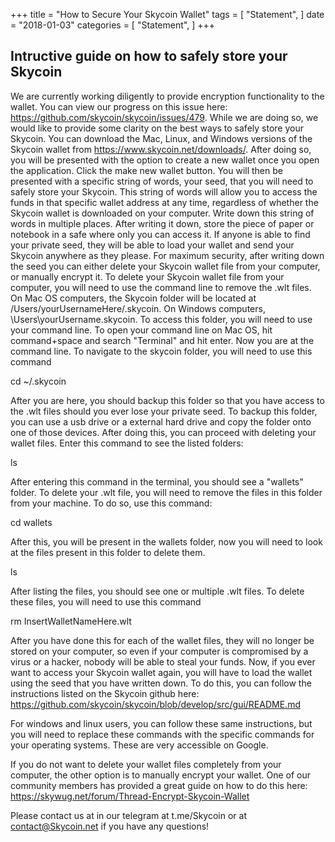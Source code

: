 +++
title = "How to Secure Your Skycoin Wallet"
tags = [
    "Statement",
]
date = "2018-01-03"
categories = [
    "Statement",
]
+++

## Intructive guide on how to safely store your Skycoin

We are currently working diligently to provide encryption functionality to the wallet. You can view our progress on this issue here: https://github.com/skycoin/skycoin/issues/479. While we are doing so, we would like to provide some clarity on the best ways to safely store your Skycoin. You can download the Mac, Linux, and Windows versions of the Skycoin wallet from https://www.skycoin.net/downloads/. After doing so, you will be presented with the option to create a new wallet once you open the application. Click the make new wallet button. You will then be presented with a specific string of words, your seed, that you will need to safely store your Skycoin. This string of words will allow you to access the funds in that specific wallet address at any time, regardless of whether the Skycoin wallet is downloaded on your computer. Write down this string of words in multiple places. After writing it down, store the piece of paper or notebook in a safe where only you can access it. If anyone is able to find your private seed, they will be able to load your wallet and send your Skycoin anywhere as they please. For maximum security, after writing down the seed you can either delete your Skycoin wallet file from your computer, or manually encrypt it. To delete your Skycoin wallet file from your computer, you will need to use the command line to remove the .wlt files. On Mac OS computers, the Skycoin folder will be located at /Users/yourUsernameHere/.skycoin. On Windows computers, \Users\yourUsername\.skycoin. To access this folder, you will need to use your command line. To open your command line on Mac OS, hit command+space and search "Terminal" and hit enter. Now you are at the command line. To navigate to the skycoin folder, you will need to use this command

cd ~/.skycoin

After you are here, you should backup this folder so that you have access to the .wlt files should you ever lose your private seed. To backup this folder, you can use a usb drive or a external hard drive and copy the folder onto one of those devices. After doing this, you can proceed with deleting your wallet files. Enter this command to see the listed folders:

ls

After entering this command in the terminal, you should see a "wallets" folder. To delete your .wlt file, you will need to remove the files in this folder from your machine. To do so, use this command:

cd wallets

After this, you will be present in the wallets folder, now you will need to look at the files present in this folder to delete them.

ls

After listing the files, you should see one or multiple .wlt files. To delete these files, you will need to use this command

rm InsertWalletNameHere.wlt

After you have done this for each of the wallet files, they will no longer be stored on your computer, so even if your computer is compromised by a virus or a hacker, nobody will be able to steal your funds. Now, if you ever want to access your Skycoin wallet again, you will have to load the wallet using the seed that you have written down. To do this, you can follow the instructions listed on the Skycoin github here: https://github.com/skycoin/skycoin/blob/develop/src/gui/README.md

For windows and linux users, you can follow these same instructions, but you will need to replace these commands with the specific commands for your operating systems. These are very accessible on Google. 

If you do not want to delete your wallet files completely from your computer, the other option is to manually encrypt your wallet. One of our community members has provided a great guide on how to do this here: https://skywug.net/forum/Thread-Encrypt-Skycoin-Wallet

Please contact us at in our telegram at t.me/Skycoin or at contact@Skycoin.net if you have any questions!
